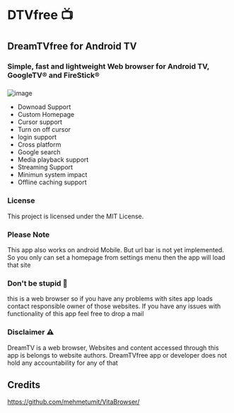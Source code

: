 # DTVfree 📺

## DreamTVfree for Android TV 

### Simple, fast and lightweight Web browser for Android TV, GoogleTV® and FireStick®
###

![image](https://github.com/InukaAsith/DTVfree/assets/70461117/7987cd12-5a20-4f68-bdc0-c461d971ed77)

- Downoad Support
- Custom Homepage
- Cursor support
- Turn on off cursor 
- login support
- Cross platform
- Google search
- Media playback support
- Streaming Support
- Minimun system impact
- Offline caching support

### License

This project is licensed under the MIT License.

### Please Note 

This app also works on android Mobile. But url bar is not yet implemented. So you only can set a homepage from settings menu then the app will load that site

### Don't be stupid 🍌

this is a web browser so if you have any problems with sites app loads contact responsible owner of those websites.
If you have any issues with functionality of this app feel free to drop a mail


### Disclaimer ⚠️

DreamTV is a web browser, Websites and content accessed through this app is belongs to website authors.
DreamTVfree app or developer does not hold any accountability for any of that

## Credits

https://github.com/mehmetumit/VitaBrowser/
